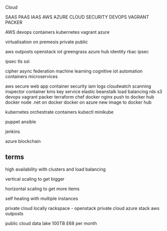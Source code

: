Cloud

SAAS
PAAS
IAAS
AWS
AZURE
CLOUD SECURITY
DEVOPS
VAGRANT 
PACKER

AWS
devops
containers
kubernetes
vagrant
azure

virtualisation
on premesis
private 
public

aws outposts
openstack
iot
greengrass
azure hub
identity
rbac
ipsec

ipsec
tls
ssl

cipher
async
federation
machine learning
cognitive
iot
automation
containers
microservices

aws 
    secure web app
    container
    security
        iam
        logs cloudwatch
        scanning inspector
container
    kms key service
    elastic beanstalk
load balancing
rds
s3
devops
vagrant
packer
terraform 
chef
docker
    nginx
    push to docker hub
    docker node
    .net on docker
    docker on azure
    new image to docker hub

kubernetes
    orchestrate containers
    kubectl
    minikube

puppet
ansible

jenkins

azure
blockchain

## terms

high availability with clusters and load balancing

vertical scaling to get bigger

horizontal scaling to get more items

self healing with multiple instances

private cloud locally
    rackspace - openstack private cloud 
    azure stack
    aws outposts

public cloud
    data lake 100TB £68 per month

